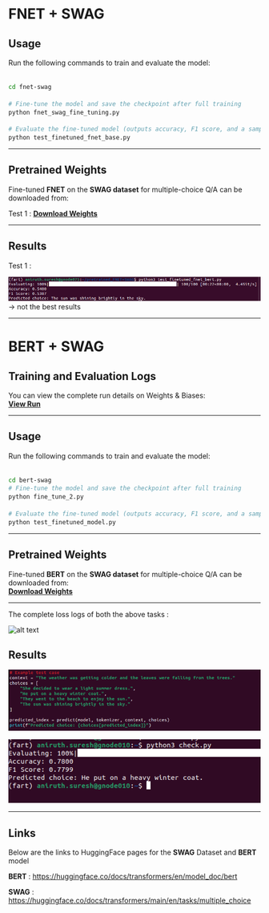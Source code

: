# FNET + SWAG 



## **Usage**  

Run the following commands to train and evaluate the model:

```bash

cd fnet-swag

# Fine-tune the model and save the checkpoint after full training
python fnet_swag_fine_tuning.py  

# Evaluate the fine-tuned model (outputs accuracy, F1 score, and a sample prediction)
python test_finetuned_fnet_base.py  
```

---


## **Pretrained Weights**  
Fine-tuned **FNET** on the **SWAG dataset** for multiple-choice Q/A can be downloaded from:  

Test 1 : [**Download Weights**](https://iiithydstudents-my.sharepoint.com/:f:/g/personal/aryan_garg_students_iiit_ac_in/EmNdN3AwkUdNmVYGxOkmv58Bi8FgAP-MyDX6RfOaKjnJtg?e=GHkrrS)

---

## **Results**  


Test 1 : 

![Q](results/test_1_results.png) 
-> not the best results 


----

# BERT + SWAG


## **Training and Evaluation Logs**  
You can view the complete run details on Weights & Biases:  
[**View Run**](https://wandb.ai/aniruthzlatan-international-institue-of-information-tech/huggingface/runs/lwdoeupd)

---

## **Usage**  

Run the following commands to train and evaluate the model:

```bash

cd bert-swag
# Fine-tune the model and save the checkpoint after full training
python fine_tune_2.py  

# Evaluate the fine-tuned model (outputs accuracy, F1 score, and a sample prediction)
python test_finetuned_model.py  
```

----

## **Pretrained Weights**  
Fine-tuned **BERT** on the **SWAG dataset** for multiple-choice Q/A can be downloaded from:  
[**Download Weights**](https://iiithydstudents-my.sharepoint.com/:f:/g/personal/aryan_garg_students_iiit_ac_in/EmNdN3AwkUdNmVYGxOkmv58Bi8FgAP-MyDX6RfOaKjnJtg?e=5X1kQl)

---

The complete loss logs of both the above tasks : 

![alt text](results/check.png)


## **Results**  


![Q](results/q_a_test.png)

![R](results/final_result.png)

---

## **Links**

Below are the links to HuggingFace pages for the **SWAG** Dataset and **BERT** model

**BERT** : https://huggingface.co/docs/transformers/en/model_doc/bert

**SWAG** : https://huggingface.co/docs/transformers/main/en/tasks/multiple_choice
